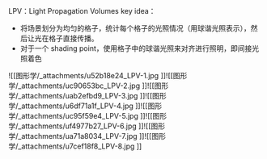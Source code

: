 LPV：Light Propagation Volumes
key idea：

- 将场景划分为均匀的格子，统计每个格子的光照情况（用球谐光照表示），然后让光在格子直接传播。
- 对于一个 shading point，使用格子中的球谐光照来对齐进行照明，即间接光照着色

![[图形学/_attachments/u52b18e24_LPV-1.jpg ]]![[图形学/_attachments/uc90653bc_LPV-2.jpg ]]![[图形学/_attachments/uab2efbd9_LPV-3.jpg ]]![[图形学/_attachments/u6df71a1f_LPV-4.jpg ]]![[图形学/_attachments/uc95f59e4_LPV-5.jpg ]]![[图形学/_attachments/uf4977b27_LPV-6.jpg ]]![[图形学/_attachments/ua71a8034_LPV-7.jpg ]]![[图形学/_attachments/u7cef18f8_LPV-8.jpg ]]
